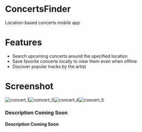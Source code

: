 # ConcertsFinder 
Location-based concerts mobile app 
# Features
* Search upcoming concerts around the specified location
* Save favorite concerts locally to view them even when offline
* Discover popular tracks by the artist
# Screenshot
![concert_1](http://res.cloudinary.com/jlaja/image/upload/c_scale,w_200/v1532577712/concert_1.png)![concert_3](http://res.cloudinary.com/jlaja/image/upload/c_scale,w_200/v1532577712/concert_3.png)![concert_4](http://res.cloudinary.com/jlaja/image/upload/c_scale,w_200/v1532577713/concert_4.png)![concert_5](http://res.cloudinary.com/jlaja/image/upload/c_scale,w_200/v1532577713/concert_5.png)

### Description Coming Soon
#### Description Coming Soon

